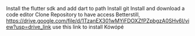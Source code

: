 Install the flutter sdk and add dart to path
Install git
Install and download a code editor
Clone Repository to have access
Betterstill, https://drive.google.com/file/d/1TzanEX301wMYiFDOXZfPZpbgzA0SHv6I/view?usp=drive_link use this link to install Kówópé
